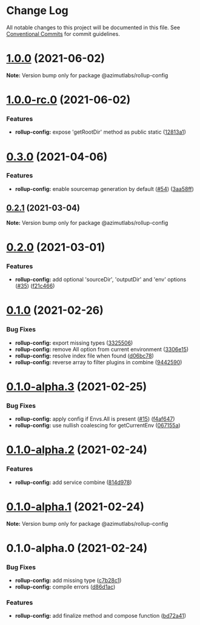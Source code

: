 # Change Log

All notable changes to this project will be documented in this file.
See [Conventional Commits](https://conventionalcommits.org) for commit guidelines.

# [1.0.0](https://github.com/azimutlabs/rollup/compare/@azimutlabs/rollup-config@1.0.0-rc.0...@azimutlabs/rollup-config@1.0.0) (2021-06-02)

**Note:** Version bump only for package @azimutlabs/rollup-config





# [1.0.0-rc.0](https://github.com/azimutlabs/rollup/compare/@azimutlabs/rollup-config@0.3.0...@azimutlabs/rollup-config@1.0.0-rc.0) (2021-06-02)


### Features

* **rollup-config:** expose 'getRootDir' method as public static ([12813a1](https://github.com/azimutlabs/rollup/commit/12813a16fac8810528298014f680ea945c7197e8))





# [0.3.0](https://github.com/azimutlabs/rollup/compare/@azimutlabs/rollup-config@0.2.1...@azimutlabs/rollup-config@0.3.0) (2021-04-06)


### Features

* **rollup-config:** enable sourcemap generation by default ([#54](https://github.com/azimutlabs/rollup/issues/54)) ([3aa58ff](https://github.com/azimutlabs/rollup/commit/3aa58ff1fc958f94d82a796f3aea2638b35cec2b))





## [0.2.1](https://github.com/azimutlabs/rollup/compare/@azimutlabs/rollup-config@0.2.0...@azimutlabs/rollup-config@0.2.1) (2021-03-04)

**Note:** Version bump only for package @azimutlabs/rollup-config





# [0.2.0](https://github.com/azimutlabs/rollup/compare/@azimutlabs/rollup-config@0.1.0...@azimutlabs/rollup-config@0.2.0) (2021-03-01)


### Features

* **rollup-config:** add optional 'sourceDir', 'outputDir' and 'env' options ([#35](https://github.com/azimutlabs/rollup/issues/35)) ([f21c466](https://github.com/azimutlabs/rollup/commit/f21c4668382b50cfa0628572cf42fbbd20ef19aa))





# [0.1.0](https://github.com/azimutlabs/rollup/compare/@azimutlabs/rollup-config@0.1.0-alpha.3...@azimutlabs/rollup-config@0.1.0) (2021-02-26)


### Bug Fixes

* **rollup-config:** export missing types ([3325506](https://github.com/azimutlabs/rollup/commit/3325506e1de16dc8a903b9e5d2120ed54251948c))
* **rollup-config:** remove All option from current environment ([3306e15](https://github.com/azimutlabs/rollup/commit/3306e1594a247c7cf95567016660bcba470fca9a))
* **rollup-config:** resolve index file when found ([d06bc78](https://github.com/azimutlabs/rollup/commit/d06bc78881205243cbc4f16f2479364c01ea1f35))
* **rollup-config:** reverse array to filter plugins in combine ([9442590](https://github.com/azimutlabs/rollup/commit/94425905723017e4d0867fbc0f48083ba8f5f760))





# [0.1.0-alpha.3](https://github.com/azimutlabs/rollup/compare/@azimutlabs/rollup-config@0.1.0-alpha.2...@azimutlabs/rollup-config@0.1.0-alpha.3) (2021-02-25)


### Bug Fixes

* **rollup-config:** apply config if Envs.All is present ([#15](https://github.com/azimutlabs/rollup/issues/15)) ([f4af647](https://github.com/azimutlabs/rollup/commit/f4af64744e861ce9b897bf05dad655dfd5cd4c01))
* **rollup-config:** use nullish coalescing for getCurrentEnv ([067155a](https://github.com/azimutlabs/rollup/commit/067155a835a114c31af8e62dc29601ad5ee0de1d))





# [0.1.0-alpha.2](https://github.com/azimutlabs/rollup/compare/@azimutlabs/rollup-config@0.1.0-alpha.1...@azimutlabs/rollup-config@0.1.0-alpha.2) (2021-02-24)


### Features

* **rollup-config:** add service combine ([814d978](https://github.com/azimutlabs/rollup/commit/814d97853c6a771f4ad4baf55c5920ec6a66fe36))





# [0.1.0-alpha.1](https://github.com/azimutlabs/rollup/compare/@azimutlabs/rollup-config@0.1.0-alpha.0...@azimutlabs/rollup-config@0.1.0-alpha.1) (2021-02-24)

**Note:** Version bump only for package @azimutlabs/rollup-config





# 0.1.0-alpha.0 (2021-02-24)


### Bug Fixes

* **rollup-config:** add missing type ([c7b28c1](https://github.com/azimutlabs/rollup/commit/c7b28c198bcf44f16b7fbee00fdbfd10d00ec8bc))
* **rollup-config:** compile errors ([d86d1ac](https://github.com/azimutlabs/rollup/commit/d86d1ac9007a05b03abdbace8b86696eab061fa8))


### Features

* **rollup-config:** add finalize method and compose function ([bd72a41](https://github.com/azimutlabs/rollup/commit/bd72a415ffae141f86ff3d71ad34618e9a295cee))
